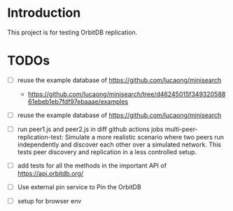 # Introduction

This project is for testing OrbitDB replication.

# TODOs

- [ ] reuse the example database of https://github.com/lucaong/minisearch
  - https://github.com/lucaong/minisearch/tree/d46245015f34932058861ebeb1eb7fdf97ebaaae/examples

- [ ] reuse the example database of https://github.com/lucaong/minisearch
       
- [ ] run peer1.js and peer2.js in diff github actions jobs
  multi-peer-replication-test: Simulate a more realistic scenario where two peers run independently and discover each other over a simulated network. This tests peer discovery and replication in a less controlled setup.

- [ ] add tests for all the methods in the important API of https://api.orbitdb.org/

- [ ] Use external pin service to Pin the OrbitDB

- [ ] setup for browser env
